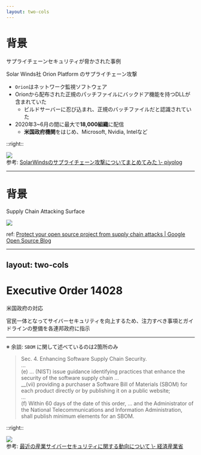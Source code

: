 ```yaml
---
layout: two-cols
---
```


# 背景
サプライチェーンセキュリティが脅かされた事例

Solar Winds社 Orion Platform のサプライチェーン攻撃

* `Orion`はネットワーク監視ソフトウェア
* Orionから配布された正規のパッチファイルにバックドア機能を持つDLLが含まれていた
  * ビルドサーバーに忍び込まれ、正規のバッチファイルだと認識されていた
* 2020年3~6月の間に最大で**18,000組織**に配信
  * **米国政府機関**をはじめ、Microsoft, Nvidia, Intelなど

::right::

<div class="mt-15">
  <img src="/20230202_supply-chain/eo-solarwinds.png" class="rounded m-5"/>
  <div class="text-xs text-right">参考: <a href="https://piyolog.hatenadiary.jp/entry/2020/12/20/045153">SolarWindsのサプライチェーン攻撃についてまとめてみた \- piyolog</a></div>
</div>


---

# 背景
Supply Chain Attacking Surface

<div>
  <img src="/20230202_supply-chain/background-attacking.png">
  <p class="text-xs">ref: <a href="https://opensource.googleblog.com/2021/10/protect-your-open-source-project-from-supply-chain-attacks.html">Protect your open source project from supply chain attacks | Google Open Source Blog</a></p>
</div>


---
layout: two-cols
---

# Executive Order 14028
米国政府の対応

官民一体となってサイバーセキュリティを向上するため、注力すべき事項とガイドラインの整備を各連邦政府に指示

<hr>

※ 余談: `SBOM` に関して述べているのは2箇所のみ

> Sec. 4.  Enhancing Software Supply Chain Security.   
> ...  
> (e)  ... (NIST) issue guidance identifying practices that enhance the security of the software supply chain ...  
> __(vii) providing a purchaser a Software Bill of Materials (SBOM) for each product directly or by publishing it on a public website;  
> ...  
> (f)  Within 60 days of the date of this order, ... and the Administrator of the National Telecommunications and Information Administration, shall publish minimum elements for an SBOM.  

::right::

<div class="mt-15">
  <img src="/20230202_supply-chain/eo-14028-summary.png" class="rounded m-5"/>
  <div class="text-xs text-right">参考: <a href="https://www.meti.go.jp/shingikai/mono_info_service/sangyo_cyber/wg_seido/wg_uchu_sangyo/pdf/003_03_00.pdf">最近の産業サイバーセキュリティに関する動向について \- 経済産業省</a></div>
</div>
